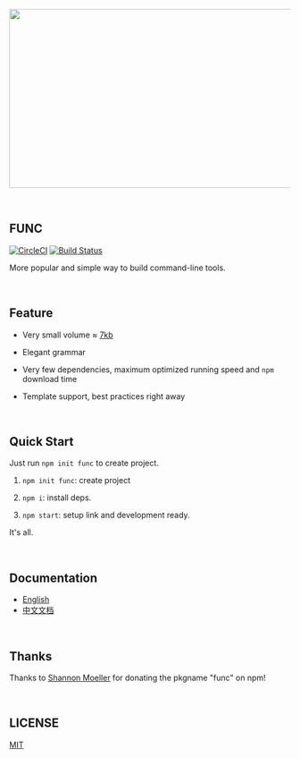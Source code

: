 <p width="640" height="320" align="center">
<img src="./demo.png" width="640" height="320"/>
</p>
<br/>

## FUNC

[![CircleCI](https://circleci.com/gh/unix/func.svg?style=svg)](https://circleci.com/gh/unix/func) [![Build Status](https://travis-ci.org/unix/func.svg?branch=master)](https://travis-ci.org/unix/func)

More popular and simple way to build command-line tools.

<br/>

## Feature

  - Very small volume ≈ [7kb](https://github.com/unix/func/blob/master/examples/gzbundle/archived.tar.gz)

  - Elegant grammar

  - Very few dependencies, maximum optimized running speed and `npm` download time

  - Template support, best practices right away

<br/>

## Quick Start

  Just run `npm init func` to create project.

  1. `npm init func`: create project

  2. `npm i`: install deps.

  3. `npm start`: setup link and development ready.

  It's all.

<br/>

## Documentation

  - [English](https://func.unix.bio/guide.html)
  - [中文文档](https://func.unix.bio/zh/guide.html)

<br/>

## Thanks
Thanks to [Shannon Moeller](https://github.com/shannonmoeller) for donating the pkgname "func" on npm!

<br/>

## LICENSE
[MIT](./LICENSE)
